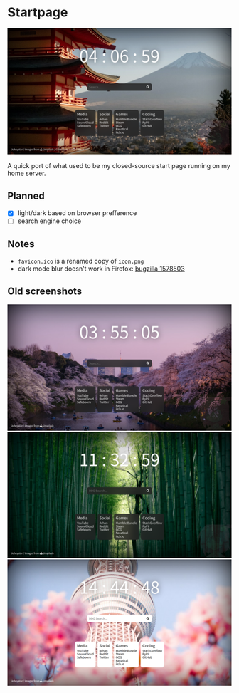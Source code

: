 # Startpage

![screenshot of the startpage in dark mode](screen4.png)

A quick port of what used to be my closed-source start page running on my home server.

## Planned

- [x] light/dark based on browser prefference
- [ ] search engine choice

## Notes

- ``favicon.ico`` is a renamed copy of ``icon.png``
- dark mode blur doesn't work in Firefox: [bugzilla 1578503](https://bugzil.la/1578503)

## Old screenshots

![screenshot of the startpage in dark mode](screen3.png)
![screenshot of the startpage in dark mode](screen2.png)
![screenshot of the startpage in light mode](screen1.png)
